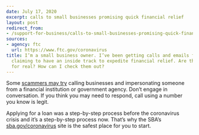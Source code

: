 ```yaml
---
date: July 17, 2020
excerpt: calls to small businesses promising quick financial relief
layout: post
redirect_from:
- /support-for-business/calls-to-small-businesses-promising-quick-financial-relief/
sources:
- agency: ftc
  url: https://www.ftc.gov/coronavirus
title: I’m a small business owner. I’ve been getting calls and emails from people
  claiming to have an inside track to expedite financial relief. Are these offers
  for real? How can I check them out?
---
```


Some [scammers may try](https://www.consumer.ftc.gov/blog/2020/04/small-businesses-where-go-financial-relief-information) calling businesses and impersonating someone from a financial institution or government agency. Don’t engage in conversation. If you think you may need to respond, call using a number you know is legit.

Applying for a loan was a step-by-step process before the coronavirus crisis and it’s a step-by-step process now. That’s why the SBA’s [sba.gov/coronavirus](https://www.sba.gov/page/coronavirus-covid-19-small-business-guidance-loan-resources) site is the safest place for you to start.